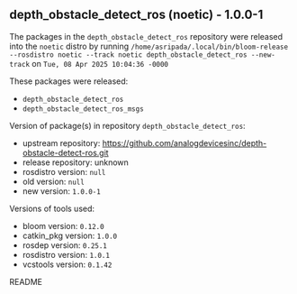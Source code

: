 ## depth_obstacle_detect_ros (noetic) - 1.0.0-1

The packages in the `depth_obstacle_detect_ros` repository were released into the `noetic` distro by running `/home/asripada/.local/bin/bloom-release --rosdistro noetic --track noetic depth_obstacle_detect_ros --new-track` on `Tue, 08 Apr 2025 10:04:36 -0000`

These packages were released:
- `depth_obstacle_detect_ros`
- `depth_obstacle_detect_ros_msgs`

Version of package(s) in repository `depth_obstacle_detect_ros`:

- upstream repository: https://github.com/analogdevicesinc/depth-obstacle-detect-ros.git
- release repository: unknown
- rosdistro version: `null`
- old version: `null`
- new version: `1.0.0-1`

Versions of tools used:

- bloom version: `0.12.0`
- catkin_pkg version: `1.0.0`
- rosdep version: `0.25.1`
- rosdistro version: `1.0.1`
- vcstools version: `0.1.42`


README
